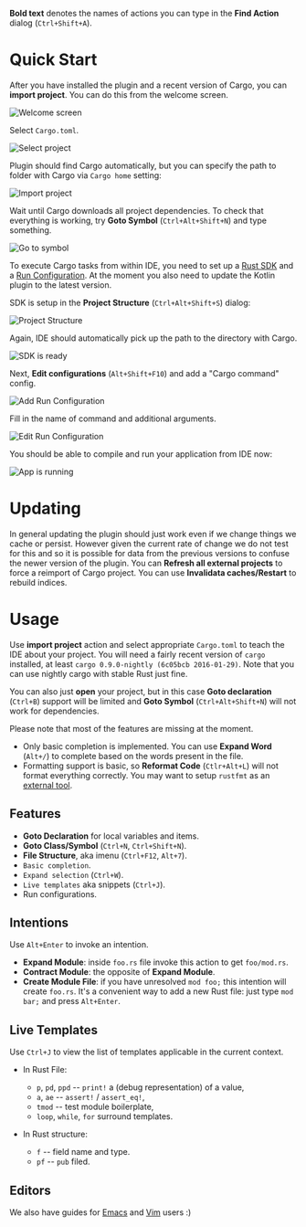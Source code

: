 **Bold text** denotes the names of actions you can type in the **Find Action**
  dialog (`Ctrl+Shift+A`).

# Quick Start

After you have installed the plugin and a recent version of Cargo, you can
**import project**. You can do this from the welcome screen.

![Welcome screen](imgs/welcome.png)

Select `Cargo.toml`.

![Select project](imgs/select_cargo_toml.png)

Plugin should find Cargo automatically, but you can specify the path to folder
with Cargo via `Cargo home` setting:

![Import project](imgs/import_project.png)

Wait until Cargo downloads all project dependencies. To check that everything is
working, try **Goto Symbol** (`Ctrl+Alt+Shift+N`) and type something.

![Go to symbol](imgs/go_to_symbol.png)

To execute Cargo tasks from within IDE, you need to set up a [Rust
SDK](https://www.jetbrains.com/idea/help/sdk.html) and a [Run
Configuration](https://www.jetbrains.com/idea/help/creating-and-editing-run-debug-configurations.html).
At the moment you also need to update the Kotlin plugin to the latest version.

SDK is setup in the **Project Structure** (`Ctrl+Alt+Shift+S`) dialog:

![Project Structure](imgs/project_sdk.png)

Again, IDE should automatically pick up the path to the directory with Cargo.

![SDK is ready](imgs/sdk_is_set_up.png)

Next, **Edit configurations** (`Alt+Shift+F10`) and add a "Cargo command" config.

![Add Run Configuration](imgs/add_run_config.png)

Fill in the name of command and additional arguments.

![Edit Run Configuration](imgs/edit_run_config.png)

You should be able to compile and run your application from IDE now:

![App is running](imgs/running.png)

# Updating

In general updating the plugin should just work even if we change things we
cache or persist. However given the current rate of change we do not test for
this and so it is possible for data from the previous versions to confuse the
newer version of the plugin. You can **Refresh all external projects** to force a
reimport of Cargo project. You can use **Invalidata caches/Restart** to rebuild indices.


# Usage

Use **import project** action and select appropriate `Cargo.toml` to teach the IDE
about your project. You will need a fairly recent version of `cargo` installed,
at least `cargo 0.9.0-nightly (6c05bcb 2016-01-29)`. Note that you can use
nightly cargo with stable Rust just fine.

You can also just **open** your project, but in this case **Goto declaration** (`Ctrl+B`)
support will be limited and **Goto Symbol** (`Ctrl+Alt+Shift+N`) will not work for dependencies.


Please note that most of the features are missing at the moment.

* Only basic completion is implemented. You can use **Expand Word** (`Alt+/`) to
  complete based on the words present in the file.
* Formatting support is basic, so **Reformat Code** (`Ctlr+Alt+L`) will not format everything correctly.
  You may want to setup `rustfmt` as an [external tool](https://www.jetbrains.com/idea/help/external-tools.html).


## Features

* **Goto Declaration** for local variables and items.
* **Goto Class/Symbol** (`Ctrl+N`, `Ctrl+Shift+N`).
* **File Structure**, aka imenu (`Ctrl+F12`, `Alt+7`).
* `Basic completion`.
* `Expand selection` (`Ctrl+W`).
* `Live templates` aka snippets (`Ctrl+J`).
* Run configurations.

## Intentions

Use `Alt+Enter` to invoke an intention.

* **Expand Module**: inside `foo.rs` file invoke this action to get `foo/mod.rs`.
* **Contract Module**: the opposite of **Expand Module**.
* **Create Module File**: if you have unresolved `mod foo;` this intention will create
  `foo.rs`. It's a convenient way to add a new Rust file: just type `mod bar;` and
  press `Alt+Enter`.

## Live Templates

Use `Ctrl+J` to view the list of templates applicable in the current context.

* In Rust File:
  - `p`, `pd`, `ppd` -- `print!` a (debug representation) of a value,
  - `a`, `ae` -- `assert!` / `assert_eq!`,
  - `tmod` -- test module boilerplate,
  - `loop`, `while`, `for` surround templates.

* In Rust structure:
  - `f` -- field name and type.
  - `pf` -- `pub` filed.


## Editors

We also have guides for [Emacs](Emacs.md) and [Vim](Vim.md) users :)
